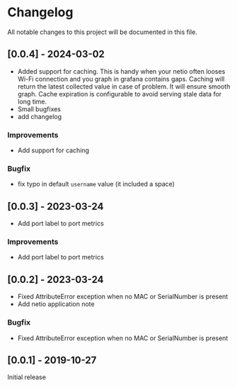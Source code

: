 # Changelog

All notable changes to this project will be documented in this file.

## [0.0.4] - 2024-03-02
- Added support for caching. This is handy when your netio often looses Wi-Fi connection and you graph in grafana contains gaps. Caching will return the latest collected value in case of problem. It will ensure smooth graph. Cache expiration is configurable to avoid serving stale data for long time.
- Small bugfixes
- add changelog

### Improvements
- Add support for caching

### Bugfix
- fix typo in default `username` value (it included a space)


## [0.0.3] - 2023-03-24
- Add port label to port metrics

### Improvements
- Add port label to port metrics


## [0.0.2] - 2023-03-24
- Fixed AttributeError exception when no MAC or SerialNumber is present
- Add netio application note

### Bugfix
- Fixed AttributeError exception when no MAC or SerialNumber is present

## [0.0.1] - 2019-10-27
Initial release
